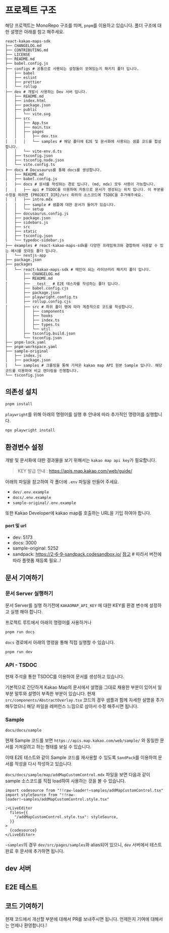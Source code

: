 # 프로젝트 구조

해당 프로젝트는 MonoRepo 구조를 띄며, `pnpm`를 이용하고 있습니다.
폴더 구조에 대한 설명은 아래를 참고 해주세요.

```tree
react-kakao-maps-sdk
├── CHANGELOG.md
├── CONTRIBUTING.md
├── LICENSE
├── README.md
├── babel.config.js
├── configs # 공통으로 사용되는 설정들이 모여있는지 패키지 폴더 입니다.
│   ├── babel
│   ├── eslint
│   ├── prettier
│   └── rollup
├── dev # 개발시 사용하는 Dev 서버 입니다.
│   ├── README.md
│   ├── index.html
│   ├── package.json
│   ├── public
│   │   └── vite.svg
│   ├── src
│   │   ├── App.tsx
│   │   ├── main.tsx
│   │   ├── pages
│   │   │   ├── dev.tsx
│   │   │   └── samples # 해당 폴더에 E2E 및 문서화에 사용되는 샘플 코드를 합성합니다.
│   │   └── vite-env.d.ts
│   ├── tsconfig.json
│   ├── tsconfig.node.json
│   └── vite.config.ts
├── docs # Docusaurus를 통해 docs를 생성합니다.
│   ├── README.md
│   ├── babel.config.js
│   ├── docs # 문서를 작성하는 경로 입니다. (md, mdx) 모두 사용이 가능합니다.
│   │   ├── api # TSDOC를 이용하여 자동으로 문서가 생성되는 위치 입니다. 이 부분을 수정을 하려면 {PROJECT_DIR}/src 하위의 소스코드에 TSDOC을 추가해주세요.
│   │   ├── intro.mdx
│   │   ├── sample # 샘플에 대한 문서가 들어가 있습니다.
│   │   └── setup
│   ├── docusaurus.config.js
│   ├── package.json
│   ├── sidebars.js
│   ├── src
│   ├── static
│   ├── tsconfig.json
│   └── typedoc-sidebar.js
├── examples # react-kakao-maps-sdk를 다양한 프레임워크와 결합하여 사용할 수 있는 예시를 모아둔 폴더 입니다.
│   └── nextjs-app
├── package.json
├── packages
│   └── react-kakao-maps-sdk # 메인이 되는 라이브러리 패키지 폴더 입니다.
│       ├── CHANGELOG.md
│       ├── README.md
│       ├── __test__ # E2E 테스자를 작성하는 폴더 입니다.
│       ├── babel.config.cjs
│       ├── package.json
│       ├── playwright.config.ts
│       ├── rollup.config.cjs
│       ├── src # 하위 폴더 명에 따라 계층적으로 코드를 작성합니다.
│       │   ├── components
│       │   ├── hooks
│       │   ├── index.ts
│       │   ├── types.ts
│       │   └── util
│       ├── tsconfig.build.json
│       └── tsconfig.json
├── pnpm-lock.yaml
├── pnpm-workspace.yaml
├── sample-original
│   ├── index.js
│   ├── package.json
│   └── samples # 크롤링을 통해 가져온 kakao map API 원본 Sample 입니다. 해당 코드를 이용하여 비교 렌더링을 진행합니다.
└── tsconfig.json
```

## 의존성 설치

```sh
pnpm install
```

`playwright`를 위해 아래의 명령어를 실행 후 안내에 따라 추가적인 명령어를 실행합니다.

```sh
npx playwright install
```

## 환경변수 설정

개발 및 문서화에 대한 결과물을 보기 위해서는 `kakao map api key`가 필요합니다.

> KEY 발급 안내 : https://apis.map.kakao.com/web/guide/

아래의 파일을 참고하여 각 폴더에 `.env` 파일을 만들어 주세요.

- `dev/.env.example`
- `docs/.env.example`
- `sample-original/.env.example`

또한 Kakao Developer에 kakao map를 호출하는 URL을 기입 하여야 합니다.

#### port 및 url

- dev: 5173
- docs: 3000
- sample-original: 5252
- sandpack: https://2-6-9-sandpack.codesandbox.io/ [참고](https://github.com/codesandbox/sandpack/blob/v2.6.9/sandpack-client/src/clients/runtime/index.ts#L29-L35) # 따라서 버전에 따라 플랫폼 재등록 필요..!

## 문서 기여하기

### 문서 Server 실행하기

문서 Server를 실행 하기전에 `KAKAOMAP_API_KEY` 에 대한 KEY를 환경 변수에 설정하고 실행 해야 합니다.

프로젝트 루트에서 아래의 명령어를 사용하거나

```sh
pnpm run docs
```

`docs` 경로에서 아래의 명령을 통해 직접 실행할 수 있습니다.

```sh
pnpm run dev
```

### API - TSDOC

현재 주석을 통한 TSDOC를 이용하여 문서를 생성하고 있습니다.

기본적으로 간단하게 Kakao Map의 문서에서 설명을 그대로 채용한 부분이 있어서 일부분 말투와 설명이 부족한 부분이 있습니다. 현재 `src/components/AbstractOverlay.tsx` 코드의 경우 샘플과 함께 자세한 설명을 추가 해두었으니 해당 파일을 레퍼런스 느낌으로 삼아서 수정 해주시면 됩니다.

### Sample

`docs/docs/sample`

현재 Sample 코드를 보면 `https://apis.map.kakao.com/web/sample/` 와 동일한 문서를 가져갈려고 하는 형태를 보실 수 있습니다.

이때 E2E 테스트와 같이 Sample 코드를 재사용할 수 있도록 `SandPack`를 이용하여 문서를 작성을 다시 작성하고 있습니다.

`docs/docs/sample/map/addMapCustomControl.mdx` 파일을 보면 다음과 같이 sample 소스코드를 직접 load하여 사용하는 것을 볼 수 있습니다.

```tsx
import codesource from "!!raw-loader!~samples/addMapCustomControl.tsx"
import styleSource from "!!raw-loader!~samples/addMapCustomControl.style.tsx"

;<LiveEditor
  files={{
    "/addMapCustomControl.style.tsx": styleSource,
  }}
>
  {codesource}
</LiveEditor>
```

`~samples`의 경우 `dev/src/pages/samples`와 alias되어 있으니, `dev` 서버에서 테스트 완료 후 문서에 추가하면 됩니다.

## dev 서버

<!-- TODO: 문서작성하기 -->

## E2E 테스트

<!-- TODO: 문서작성하기 -->

## 코드 기여하기

현재 코드에서 개선할 부분에 대해서 PR를 보내주시면 됩니다.
언제든지 기여에 대해서는 언제나 환영합니다.!
